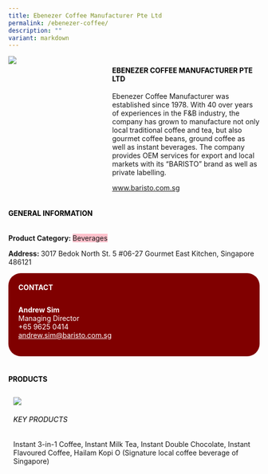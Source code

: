 ```yaml
---
title: Ebenezer Coffee Manufacturer Pte Ltd
permalink: /ebenezer-coffee/
description: ""
variant: markdown
---
```

<p>
 
</p><div class="flex-paragraph"> 
<p style="text-transform: uppercase">
</p>
</div> 
<div class="flex-container" style="display: flex; flex-wrap: wrap;"> 
<div class="card sgds" style="flex: 1 1 40%; display: block;">
<img src="https://drive.google.com/uc?export=download&amp;id=1HpWrsgDbFpIkYxdDJXWxpu_GPbP_ogl6">
</div> 
<div class="card-sgds" style="flex: 1 1 58%; display: block; margin-left: 3px"> 
<h4 style="text-transform: uppercase; color: black;">
<b>Ebenezer Coffee Manufacturer Pte LTd
</b>
</h4> 
<p>Ebenezer Coffee Manufacturer was established since 1978. With 40 over years of experiences in the F&amp;B industry, the company has grown to manufacture not only local traditional coffee and tea, but also gourmet coffee beans, ground coffee as well as instant beverages. The company provides OEM services for export and local markets with its “BARISTO” brand as well as private labelling.
</p> 
<p>
<a href="www.baristo.com.sg" target="_blank">www.baristo.com.sg
</a>
</p> 
</div> 
</div> 

<p></p> 
 
<h4 style="text-transform: uppercase; color: black;">
<b>General Information
</b>
</h4> 
<div class="flex-container" style="display: flex; flex-wrap: wrap;"> 
<div class="card sgds" style="flex: 1 1 65%; display: block; align-self: stretch"> 
<div class="flex-paragraph"> 
<p>
<b>Product Category: 
</b>
<span style="background-color: pink; border-radius: 10 px;">Beverages
</span>
</p> 
<p>
<b>
</b>
</p> 
<p>
<b>
</b>
</p> 
<p style="margin-bottom: 10px;">
<b> 
</b>
</p> 
<p>
<b>Address: 
</b>3017 Bedok North St. 5 #06-27 Gourmet East Kitchen, Singapore 486121
</p> 
</div> 
</div> 
<div class="card sgds" style="flex: 1 1 35%; padding: 10px; display: block; background-color: maroon; border-radius: 25px; align-self: center;"> 
<h4 style="color: white; margin-top: 10px; margin-left: 10px;">CONTACT
</h4> 
<div class="flex-paragraph"> 
<p style="padding: 10px; color: white;">
<b>Andrew Sim
</b>
<br>Managing Director
<br>+65 9625 0414
<br>
<a href="mailto:andrew.sim@baristo.com.sg" style="color: white;">andrew.sim@baristo.com.sg
</a>
</p> 
</div> 
</div> 
</div> 
<br> 
<h4 style="text-transform: uppercase; color: black;">
<b>products
</b>
</h4> 
<div style="display: flex; flex-wrap: wrap;"> 
<div class="card sgds" style="flex: 1 1 47%; margin: 10px; display: block;"> 
<div class="flex-image" style="display: block;">
<img src="https://drive.google.com/uc?export=download&amp;id=1P7eI6XOBYPn6lM6uqwA23QePIQRKiqck">
</div> 
<div class="flex-paragraph"> 
<h6 style="text-transform: uppercase; color: black;">Key Products
</h6> Instant 3-in-1 Coffee, Instant Milk Tea, Instant Double Chocolate, Instant Flavoured Coffee, Hailam Kopi O (Signature local coffee beverage of Singapore) 
<p></p>
</div></div></div>